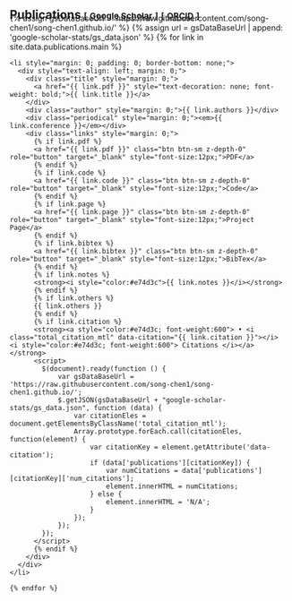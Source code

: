 <h1 id="publications"></h1>

<h2 style="margin: 30px 0px -15px; padding-left: 15px;">Publications 
    <temp style="font-size:15px;">[</temp>
    <a href="https://scholar.google.com/citations?user=Bd5il3oAAAAJ&hl=en" target="_blank" style="font-size:15px;">Google Scholar</a>
    <temp style="font-size:15px;">]</temp>
    <temp style="font-size:15px;">[</temp>
    <a href="https://orcid.org/0000-0002-8916-2940" target="_blank" style="font-size:15px;">ORCID</a>
    <temp style="font-size:15px;">]</temp>
</h2>

<div class="publications" style="padding-left: 15px;">
  <ol class="bibliography" style="padding-left: 0; list-style: none; margin: 0;">
    {% assign gsDataBaseUrl = 'https://raw.githubusercontent.com/song-chen1/song-chen1.github.io/' %}
    {% assign url = gsDataBaseUrl | append: 'google-scholar-stats/gs_data.json' %}
    {% for link in site.data.publications.main %}

    <li style="margin: 0; padding: 0; border-bottom: none;">
      <div style="text-align: left; margin: 0;">
        <div class="title" style="margin: 0;">
          <a href="{{ link.pdf }}" style="text-decoration: none; font-weight: bold;">{{ link.title }}</a>
        </div>
        <div class="author" style="margin: 0;">{{ link.authors }}</div>
        <div class="periodical" style="margin: 0;"><em>{{ link.conference }}</em></div>
        <div class="links" style="margin: 0;">
          {% if link.pdf %} 
          <a href="{{ link.pdf }}" class="btn btn-sm z-depth-0" role="button" target="_blank" style="font-size:12px;">PDF</a>
          {% endif %}
          {% if link.code %} 
          <a href="{{ link.code }}" class="btn btn-sm z-depth-0" role="button" target="_blank" style="font-size:12px;">Code</a>
          {% endif %}
          {% if link.page %} 
          <a href="{{ link.page }}" class="btn btn-sm z-depth-0" role="button" target="_blank" style="font-size:12px;">Project Page</a>
          {% endif %}
          {% if link.bibtex %} 
          <a href="{{ link.bibtex }}" class="btn btn-sm z-depth-0" role="button" target="_blank" style="font-size:12px;">BibTex</a>
          {% endif %}
          {% if link.notes %} 
          <strong><i style="color:#e74d3c">{{ link.notes }}</i></strong>
          {% endif %}
          {% if link.others %} 
          {{ link.others }}
          {% endif %}
          {% if link.citation %} 
          <strong><a style="color:#e74d3c; font-weight:600"> • <i class="total_citation_mtl" data-citation="{{ link.citation }}"></i> <i style="color:#e74d3c; font-weight:600"> Citations </i></a></strong>
          <script>
            $(document).ready(function () {
                var gsDataBaseUrl = 'https://raw.githubusercontent.com/song-chen1/song-chen1.github.io/';
                $.getJSON(gsDataBaseUrl + "google-scholar-stats/gs_data.json", function (data) {
                    var citationEles = document.getElementsByClassName('total_citation_mtl');
                    Array.prototype.forEach.call(citationEles, function(element) {
                        var citationKey = element.getAttribute('data-citation');
                        if (data['publications'][citationKey]) {
                            var numCitations = data['publications'][citationKey]['num_citations'];
                            element.innerHTML = numCitations;
                        } else {
                            element.innerHTML = 'N/A';
                        }
                    });
                });
            });
          </script>
          {% endif %}
        </div>
      </div>
    </li>

    {% endfor %}
  </ol>
</div>
